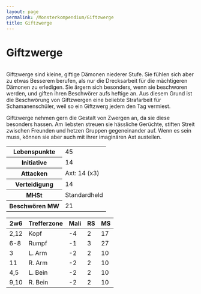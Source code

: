 ```yaml
---
layout: page
permalink: /Monsterkompendium/Giftzwerge
title: Giftzwerge
---
```


# Giftzwerge

<img alt="" src="{{ site.baseurl }}/assets/pics/weltenbuch/gallery/monster/tn2/giftzwerg.jpg" />

Giftzwerge sind kleine, giftige Dämonen niederer Stufe. Sie fühlen sich aber zu etwas Besserem berufen, als nur die Drecksarbeit für die mächtigeren Dämonen zu erledigen. Sie ärgern sich besonders, wenn sie beschworen werden, und giften ihren Beschwörer aufs heftige an. Aus diesem Grund ist die Beschwörung von Giftzwergen eine beliebte Strafarbeit für Schamanenschüler, weil so ein Giftzwerg jedem den Tag vermiest.

Giftzwerge nehmen gern die Gestalt von Zwergen an, da sie diese besonders hassen. Am liebsten streuen sie hässliche Gerüchte, stiften Streit zwischen Freunden und hetzen Gruppen gegeneinander auf. Wenn es sein muss, können sie aber auch mit ihrer imaginären Axt austeilen.

<table>
<tbody>
<tr><th>Lebenspunkte</th><td>45</td></tr>
<tr><th>Initiative</th><td>14</td></tr>
<tr><th>Attacken</th><td>Axt: 14 (x3)</td></tr>
<tr><th>Verteidigung</th><td>14</td></tr>
<tr><th>MHSt</th><td>Standardheld</td></tr>
<tr><th>Beschwören MW</th><td>21</td></tr>
</tbody>
</table>
<table>
<thead>
<tr><th>2w6</th><th>Trefferzone</th><th>Mali</th><th>RS</th><th>MS</th></tr>
</thead>
<tbody>
<tr><td>2,12</td><td>Kopf</td><td>-4</td><td>2</td><td>17</td></tr>
<tr><td>6-8</td><td>Rumpf</td><td>-1</td><td>3</td><td>27</td></tr>
<tr><td>3</td><td>L. Arm</td><td>-2</td><td>2</td><td>10</td></tr>
<tr><td>11</td><td>R. Arm</td><td>-2</td><td>2</td><td>10</td></tr>
<tr><td>4,5</td><td>L. Bein</td><td>-2</td><td>2</td><td>10</td></tr>
<tr><td>9,10</td><td>R. Bein</td><td>-2</td><td>2</td><td>10</td></tr>
</tbody>
</table>
